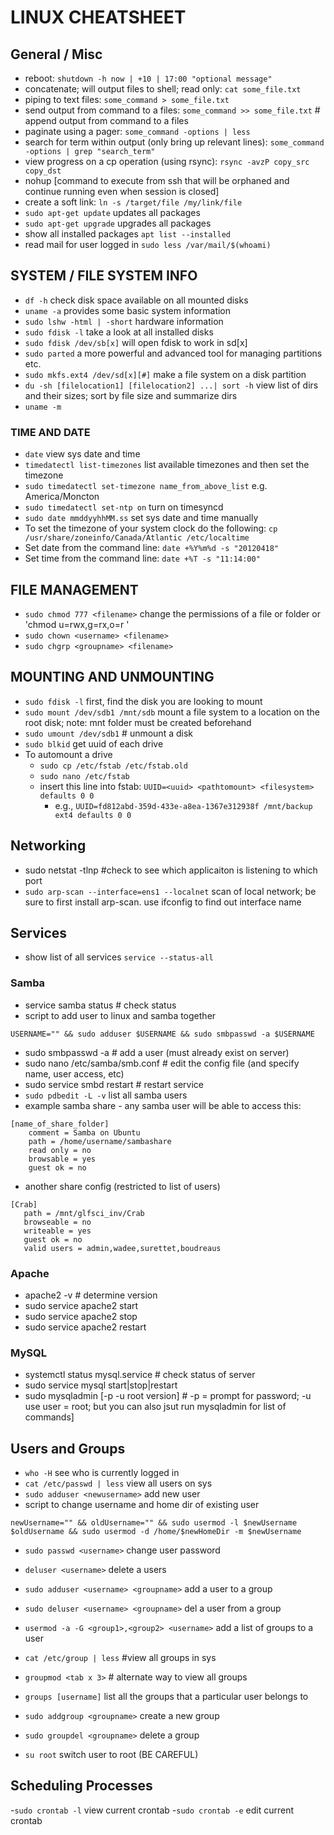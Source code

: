 # LINUX CHEATSHEET

## General / Misc
- reboot: `shutdown -h now | +10 | 17:00 "optional message"`  
- concatenate; will output files to shell; read only: `cat some_file.txt`   
- piping to text files: `some_command > some_file.txt`  
- send output from command to a files: `some_command >> some_file.txt` # append output from command to a files  
- paginate using a pager: `some_command -options | less`  
- search for term within output (only bring up relevant lines): `some_command -options | grep "search_term"`
- view progress on a cp operation (using rsync): `rsync -avzP copy_src copy_dst`  
- nohup [command to execute from ssh that will be orphaned and continue running even when session is closed]  
- create a soft link: `ln -s /target/file /my/link/file`
- `sudo apt-get update` updates all packages
- `sudo apt-get upgrade` upgrades all packages
- show all installed packages `apt list --installed`
- read mail for user logged in `sudo less /var/mail/$(whoami)`

## SYSTEM / FILE SYSTEM INFO
- `df -h` check disk space available on all mounted disks
- `uname -a` provides some basic system information
- `sudo lshw -html | -short` hardware information
- `sudo fdisk -l` take a look at all installed disks
- `sudo fdisk /dev/sb[x]` will open fdisk to work in sd[x]
- `sudo parted` a more powerful and advanced tool for managing partitions etc.
- `sudo mkfs.ext4 /dev/sd[x][#]` make a file system on a disk partition
- `du -sh [filelocation1] [filelocation2] ...| sort -h` view list of dirs and their sizes; sort by file size and summarize dirs
- `uname -m`

### TIME AND DATE
- `date` view sys date and time
- `timedatectl list-timezones` list available timezones and then set the timezone
- `sudo timedatectl set-timezone name_from_above_list` e.g. America/Moncton
- `sudo timedatectl set-ntp on` turn on timesyncd
- `sudo date mmddyyhhMM.ss` set sys date and time manually
- To set the timezone of your system clock do the following: `cp /usr/share/zoneinfo/Canada/Atlantic /etc/localtime`
- Set date from the command line: `date +%Y%m%d -s "20120418"`
- Set time from the command line: `date +%T -s "11:14:00"`

## FILE MANAGEMENT
- `sudo chmod 777 <filename>` change the permissions of a file or folder or 'chmod u=rwx,g=rx,o=r <myfile>'
- `sudo chown <username> <filename>`
- `sudo chgrp <groupname> <filename>`

## MOUNTING AND UNMOUNTING #
- `sudo fdisk -l` first, find the disk you are looking to mount
- `sudo mount /dev/sdb1 /mnt/sdb`  mount a file system to a location on the root disk; note: mnt folder must be created beforehand
- `sudo umount /dev/sdb1` # unmount a disk
- `sudo blkid`  get uuid of each drive
- To automount a drive
  - `sudo cp /etc/fstab /etc/fstab.old`
  - `sudo nano /etc/fstab`
  - insert this line into fstab: `UUID=<uuid> <pathtomount> <filesystem> defaults 0 0`
    - e.g., `UUID=fd812abd-359d-433e-a8ea-1367e312938f /mnt/backup ext4 defaults 0 0`

## Networking
- sudo netstat -tlnp #check to see which applicaiton is listening to which port
- `sudo arp-scan --interface=ens1 --localnet` scan of local network; be sure to first install arp-scan. use ifconfig to find out interface name

## Services

- show list of all services `service --status-all`

### Samba
- service samba status # check status
- script to add user to linux and samba together
```
USERNAME="" && sudo adduser $USERNAME && sudo smbpasswd -a $USERNAME
```
- sudo smbpasswd -a <username> # add a user (must already exist on server)
- sudo nano /etc/samba/smb.conf # edit the config file (and specify name, user access, etc)
- sudo service smbd restart # restart service
- `sudo pdbedit -L -v` list all samba users
- example samba share - any samba user will be able to access this:
```
[name_of_share_folder]
    comment = Samba on Ubuntu
    path = /home/username/sambashare
    read only = no
    browsable = yes
    guest ok = no
```
- another share config (restricted to list of users)
```
[Crab]
   path = /mnt/glfsci_inv/Crab
   browseable = no
   writeable = yes
   guest ok = no
   valid users = admin,wadee,surettet,boudreaus
```

### Apache
- apache2 -v # determine version
- sudo service apache2 start
- sudo service apache2 stop
- sudo service apache2 restart

### MySQL
- systemctl status mysql.service # check status of server
- sudo service mysql start|stop|restart
- sudo mysqladmin [-p -u root version] # -p = prompt for password; -u use user = root; but you can also jsut run mysqladmin for list of commands]

## Users and Groups
- `who -H` see who is currently logged in
- `cat /etc/passwd | less` view all users on sys
- `sudo adduser <newusername>` add new user
- script to change username and home dir of existing user
```
newUsername="" && oldUsername="" && sudo usermod -l $newUsername $oldUsername && sudo usermod -d /home/$newHomeDir -m $newUsername
```
- `sudo passwd <username>` change user password
- `deluser <username>` delete a users
- `sudo adduser <username> <groupname>` add a user to a group
- `sudo deluser <username> <groupname>` del a user from a group
- `usermod -a -G <group1>,<group2> <username>` add a list of groups to a user

- `cat /etc/group | less` #view all groups in sys
- `groupmod <tab x 3>` # alternate way to view all groups
- `groups [username]` list all the groups that a particular user belongs to
- `sudo addgroup <groupname>` create a new group
- `sudo groupdel <groupname>` delete a group
- `su root` switch user to root (BE CAREFUL)

## Scheduling Processes
-`sudo crontab -l` view current crontab
-`sudo crontab -e` edit current crontab
